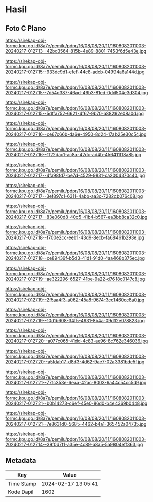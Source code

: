 # Hasil

## Foto C Plano

https://sirekap-obj-formc.kpu.go.id/8a7e/pemilu/pdpr/16/08/08/20/11/1608082011003-20240217-012713--42bd3564-815b-4e89-8801-7453f6d5e43e.jpg

https://sirekap-obj-formc.kpu.go.id/8a7e/pemilu/pdpr/16/08/08/20/11/1608082011003-20240217-012715--933dc9d1-efef-44c8-adcb-04994a6a144d.jpg

https://sirekap-obj-formc.kpu.go.id/8a7e/pemilu/pdpr/16/08/08/20/11/1608082011003-20240217-012715--7d54d387-46ad-46b3-81ed-0dd504e3d304.jpg

https://sirekap-obj-formc.kpu.go.id/8a7e/pemilu/pdpr/16/08/08/20/11/1608082011003-20240217-012715--5dffa752-6621-4f67-9b70-a88292e08a0d.jpg

https://sirekap-obj-formc.kpu.go.id/8a7e/pemilu/pdpr/16/08/08/20/11/1608082011003-20240217-012716--ce67c66b-da6e-4950-8d24-17ab25e30c54.jpg

https://sirekap-obj-formc.kpu.go.id/8a7e/pemilu/pdpr/16/08/08/20/11/1608082011003-20240217-012716--1122dac1-ac8a-42dc-ad4b-456411f18a85.jpg

https://sirekap-obj-formc.kpu.go.id/8a7e/pemilu/pdpr/16/08/08/20/11/1608082011003-20240217-012717--4fa98fd7-be7d-4529-9831-ca2004370c40.jpg

https://sirekap-obj-formc.kpu.go.id/8a7e/pemilu/pdpr/16/08/08/20/11/1608082011003-20240217-012717--3ef897c1-6311-4abb-aa3c-7282cb076c08.jpg

https://sirekap-obj-formc.kpu.go.id/8a7e/pemilu/pdpr/16/08/08/20/11/1608082011003-20240217-012717--83e060d8-40c5-41b4-b567-ea3bb8ca32c0.jpg

https://sirekap-obj-formc.kpu.go.id/8a7e/pemilu/pdpr/16/08/08/20/11/1608082011003-20240217-012718--f700e2cc-eeb1-43d9-8ecb-fa68461b293e.jpg

https://sirekap-obj-formc.kpu.go.id/8a7e/pemilu/pdpr/16/08/08/20/11/1608082011003-20240217-012718--ce89439f-b5d3-41d1-91d0-4aa468b375ec.jpg

https://sirekap-obj-formc.kpu.go.id/8a7e/pemilu/pdpr/16/08/08/20/11/1608082011003-20240217-012719--ae322296-6527-41be-9a22-d7618c0147c8.jpg

https://sirekap-obj-formc.kpu.go.id/8a7e/pemilu/pdpr/16/08/08/20/11/1608082011003-20240217-012719--2f5aa4f3-a062-45a8-9674-3cc1460cc8a0.jpg

https://sirekap-obj-formc.kpu.go.id/8a7e/pemilu/pdpr/16/08/08/20/11/1608082011003-20240217-012719--10d1b608-34f5-4931-8b4a-09d12e078823.jpg

https://sirekap-obj-formc.kpu.go.id/8a7e/pemilu/pdpr/16/08/08/20/11/1608082011003-20240217-012720--a077c065-41dd-4c83-ae96-8c762e346036.jpg

https://sirekap-obj-formc.kpu.go.id/8a7e/pemilu/pdpr/16/08/08/20/11/1608082011003-20240217-012720--a5fdab17-d8d3-4d62-9ae7-02a3381bde5f.jpg

https://sirekap-obj-formc.kpu.go.id/8a7e/pemilu/pdpr/16/08/08/20/11/1608082011003-20240217-012721--771c353e-6eaa-42ac-8003-6a44c54cc5d9.jpg

https://sirekap-obj-formc.kpu.go.id/8a7e/pemilu/pdpr/16/08/08/20/11/1608082011003-20240217-012721--b0b14273-c6ef-45e0-86d0-b4e4369b0448.jpg

https://sirekap-obj-formc.kpu.go.id/8a7e/pemilu/pdpr/16/08/08/20/11/1608082011003-20240217-012721--7e8631d0-5685-4462-b4a1-365452a04735.jpg

https://sirekap-obj-formc.kpu.go.id/8a7e/pemilu/pdpr/16/08/08/20/11/1608082011003-20240217-012714--39f0d7f1-a35e-4c89-a8a5-5a9804eff363.jpg


## Metadata

| Key        | Value               |
| ---------- | ------------------- |
| Time Stamp | 2024-02-17 13:05:41 |
| Kode Dapil | 1602                |



